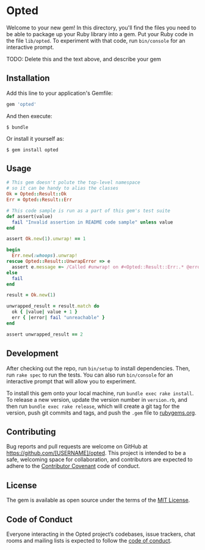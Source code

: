 # Opted

Welcome to your new gem! In this directory, you'll find the files you need to be able to package up your Ruby library into a gem. Put your Ruby code in the file `lib/opted`. To experiment with that code, run `bin/console` for an interactive prompt.

TODO: Delete this and the text above, and describe your gem

## Installation

Add this line to your application's Gemfile:

```ruby
gem 'opted'
```

And then execute:

    $ bundle

Or install it yourself as:

    $ gem install opted

## Usage

<!-- BEGIN CODE SAMPLE -->
```ruby
# This gem doesn't polute the top-level namespace
# so it can be handy to alias the classes
Ok = Opted::Result::Ok
Err = Opted::Result::Err

# This code sample is run as a part of this gem's test suite
def assert(value)
  fail "Invalid assertion in README code sample" unless value
end

assert Ok.new(1).unwrap! == 1

begin
  Err.new(:whoops).unwrap!
rescue Opted::Result::UnwrapError => e
  assert e.message =~ /Called #unwrap! on #<Opted::Result::Err:.* @error=:whoops>/
else
  fail
end

result = Ok.new(1)

unwrapped_result = result.match do
  ok { |value| value + 1 }
  err { |error| fail "unreachable" }
end

assert unwrapped_result == 2
```

## Development

After checking out the repo, run `bin/setup` to install dependencies. Then, run `rake spec` to run the tests. You can also run `bin/console` for an interactive prompt that will allow you to experiment.

To install this gem onto your local machine, run `bundle exec rake install`. To release a new version, update the version number in `version.rb`, and then run `bundle exec rake release`, which will create a git tag for the version, push git commits and tags, and push the `.gem` file to [rubygems.org](https://rubygems.org).

## Contributing

Bug reports and pull requests are welcome on GitHub at https://github.com/[USERNAME]/opted. This project is intended to be a safe, welcoming space for collaboration, and contributors are expected to adhere to the [Contributor Covenant](http://contributor-covenant.org) code of conduct.

## License

The gem is available as open source under the terms of the [MIT License](https://opensource.org/licenses/MIT).

## Code of Conduct

Everyone interacting in the Opted project’s codebases, issue trackers, chat rooms and mailing lists is expected to follow the [code of conduct](https://github.com/[USERNAME]/opted/blob/master/CODE_OF_CONDUCT.md).
